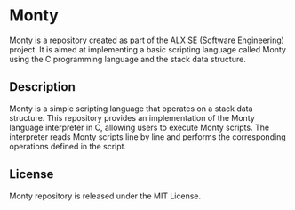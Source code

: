 # Monty
Monty is a repository created as part of the ALX SE (Software Engineering) project. It is aimed at implementing a basic scripting language called Monty using the C programming language and the stack data structure.

## Description
Monty is a simple scripting language that operates on a stack data structure. This repository provides an implementation of the Monty language interpreter in C, allowing users to execute Monty scripts. The interpreter reads Monty scripts line by line and performs the corresponding operations defined in the script.

## License
Monty repository is released under the MIT License.